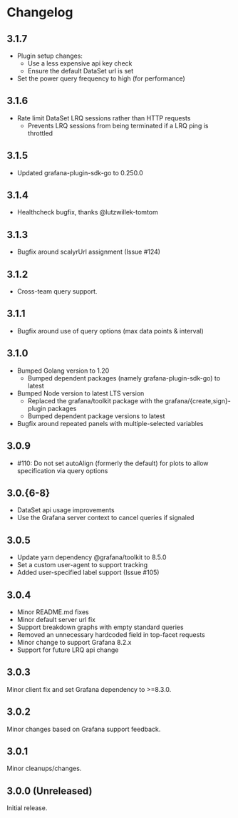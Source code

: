 # Changelog

## 3.1.7

- Plugin setup changes:
  - Use a less expensive api key check
  - Ensure the default DataSet url is set
- Set the power query frequency to high (for performance)

## 3.1.6

- Rate limit DataSet LRQ sessions rather than HTTP requests
  - Prevents LRQ sessions from being terminated if a LRQ ping is throttled

## 3.1.5

- Updated grafana-plugin-sdk-go to 0.250.0

## 3.1.4

- Healthcheck bugfix, thanks @lutzwillek-tomtom

## 3.1.3

- Bugfix around scalyrUrl assignment (Issue #124)

## 3.1.2

- Cross-team query support.

## 3.1.1

- Bugfix around use of query options (max data points &amp; interval)

## 3.1.0

- Bumped Golang version to 1.20
  - Bumped dependent packages (namely grafana-plugin-sdk-go) to latest
- Bumped Node version to latest LTS version
  - Replaced the grafana/toolkit package with the grafana/{create,sign}-plugin packages
  - Bumped dependent package versions to latest
- Bugfix around repeated panels with multiple-selected variables

## 3.0.9

- #110: Do not set autoAlign (formerly the default) for plots to allow specification via query options

## 3.0.{6-8}

- DataSet api usage improvements
- Use the Grafana server context to cancel queries if signaled

## 3.0.5

- Update yarn dependency @grafana/toolkit to 8.5.0
- Set a custom user-agent to support tracking
- Added user-specified label support (Issue #105)

## 3.0.4

- Minor README.md fixes
- Minor default server url fix
- Support breakdown graphs with empty standard queries
- Removed an unnecessary hardcoded field in top-facet requests
- Minor change to support Grafana 8.2.x
- Support for future LRQ api change

## 3.0.3

Minor client fix and set Grafana dependency to &gt;=8.3.0.

## 3.0.2

Minor changes based on Grafana support feedback.

## 3.0.1

Minor cleanups/changes.

## 3.0.0 (Unreleased)

Initial release.
